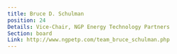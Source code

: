 ```yaml
---
title: Bruce D. Schulman
position: 24
Details: Vice-Chair, NGP Energy Technology Partners
Section: board
Link: http://www.ngpetp.com/team_bruce_schulman.php
---
```


